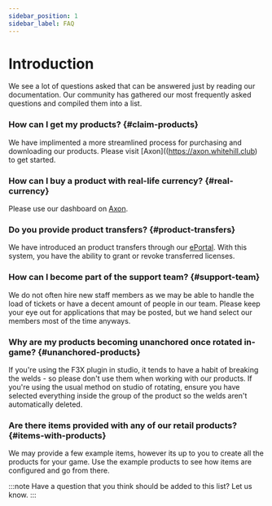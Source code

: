 ```yaml
---
sidebar_position: 1
sidebar_label: FAQ
---
```


# Introduction
We see a lot of questions asked that can be answered just by reading our documentation. Our community has gathered our most frequently asked questions and compiled them into a list.

### How can I get my products? {#claim-products}
We have implimented a more streamlined process for purchasing and downloading our products. Please visit [Axon]((https://axon.whitehill.club) to get started.

### How can I buy a product with real-life currency? {#real-currency}
Please use our dashboard on [Axon](https://axon.whitehill.club).

### Do you provide product transfers? {#product-transfers}
We have introduced an product transfers through our [ePortal](https://www.roblox.com/games/13188104119/Whitehill-ePortal). With this system, you have the ability to grant or revoke transferred licenses.

### How can I become part of the support team? {#support-team}
We do not often hire new staff members as we may be able to handle the load of tickets or have a decent amount of people in our team. Please keep your eye out for applications that may be posted, but we hand select our members most of the time anyways.

### Why are my products becoming unanchored once rotated in-game? {#unanchored-products}
If you're using the F3X plugin in studio, it tends to have a habit of breaking the welds - so please don't use them when working with our products. If you're using the usual method on studio of rotating, ensure you have selected everything inside the group of the product so the welds aren't automatically deleted.

### Are there items provided with any of our retail products? {#items-with-products}
We may provide a few example items, however its up to you to create all the products for your game. Use the example products to see how items are configured and go from there. 

:::note
Have a question that you think should be added to this list? Let us know.
:::
